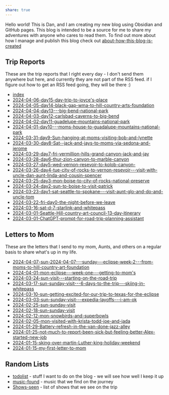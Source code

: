 ```yaml
---
share: true
---
```


Hello world!   This is Dan, and I am creating my new blog using Obsidian and GitHub pages.   This blog is intended to be a source for me to share my adventures with anyone who cares to read them.   To find out more about how I manage and publish this blog check out [about-how-this-blog-is-created](./about-how-this-blog-is-created.md)

## Trip Reports

These are the trip reports that I right every day - I don't send them anywhere but here, and currently they are not part of the RSS feed.  if I figure out how to get an RSS feed going, they will be there :) 

- [index](./trip-reports/index.md)
- [2024-04-06-day15-day-trip-to-joyce's-place](./trip-reports/2024-04-06-day15-day-trip-to-joyce's-place.md)
- [2024-04-05-day14-black-gap-wma-to-hill-country-arts-foundation](./trip-reports/2024-04-05-day14-black-gap-wma-to-hill-country-arts-foundation.md)
- [2024-04-04-day13---big-bend-national-park](./trip-reports/2024-04-04-day13---big-bend-national-park.md)
- [2024-04-03-day12-carlsbad-caverns-to-big-bend](./trip-reports/2024-04-03-day12-carlsbad-caverns-to-big-bend.md)
- [2024-04-02-day11-guadelupe-mountains-national-park](./trip-reports/2024-04-02-day11-guadelupe-mountains-national-park.md)
- [2024-04-01-day10---moms-house-to-guadalupe-mountains-national-park](./trip-reports/2024-04-01-day10---moms-house-to-guadalupe-mountains-national-park.md)
- [2024-03-31-day9-Sun-hanging-at-moms-visiting-bob-and-lynette](./trip-reports/2024-03-31-day9-Sun-hanging-at-moms-visiting-bob-and-lynette.md)
- [2024-03-30-day8-Sat--jack-and-jays-to-moms-via-sedona-and-jerome](./trip-reports/2024-03-30-day8-Sat--jack-and-jays-to-moms-via-sedona-and-jerome.md)
- [2024-03-29-day7-fri-vermillion-hills-grand-canyon-jack-and-jay](./trip-reports/2024-03-29-day7-fri-vermillion-hills-grand-canyon-jack-and-jay.md)
- [2024-03-28-day6-thur-zion-canyon-to-marble-canyon](./trip-reports/2024-03-28-day6-thur-zion-canyon-to-marble-canyon.md)
- [2024-03-27-day5-wed-vernon-resevoir-to-kolob-canyon-](./trip-reports/2024-03-27-day5-wed-vernon-resevoir-to-kolob-canyon-.md)
- [2024-03-26-day4-tue-city-of-rocks-to-vernon-resevoir---visit-with-uncle-dan-aunt-linda-and-cousin-spencer](./trip-reports/2024-03-26-day4-tue-city-of-rocks-to-vernon-resevoir---visit-with-uncle-dan-aunt-linda-and-cousin-spencer.md)
- [2024-03-25-day3-mon-boise-to-city-of-rocks-national-preserve](./trip-reports/2024-03-25-day3-mon-boise-to-city-of-rocks-national-preserve.md)
- [2024-03-24-day2-sun-to-boise-to-visit-patrick](./trip-reports/2024-03-24-day2-sun-to-boise-to-visit-patrick.md)
- [2024-03-23-day1-sat-seattle-to-spokane---visit-aunt-glo-and-do-and-uncle-tom](./trip-reports/2024-03-23-day1-sat-seattle-to-spokane---visit-aunt-glo-and-do-and-uncle-tom.md)
- [2024-03-22-fri-day0-the-night-before-we-leave](./trip-reports/2024-03-22-fri-day0-the-night-before-we-leave.md)
- [2024-03-16-sat-d-7-starlink-and-whitepass](./trip-reports/2024-03-16-sat-d-7-starlink-and-whitepass.md)
- [2024-03-01-Seattle-Hill-country-art-council-13-day-itinerary](./trip-reports/2024-03-01-Seattle-Hill-country-art-council-13-day-itinerary.md)
- [2024-03-01-ChatGPT-prompt-for-road-trip-planning-assistant](./trip-reports/2024-03-01-ChatGPT-prompt-for-road-trip-planning-assistant.md)



## Letters to Mom
These are the letters that I send to my mom, Aunts, and others on a regular basis to share what's up in my life.
- [2024-04-07-sun-2024-04-07---sunday---eclipse-week-2---from-moms-to-hill-country-art-foundation](./letters-to-mom/2024-04-07-sun-2024-04-07---sunday---eclipse-week-2---from-moms-to-hill-country-art-foundation.md)
- [2024-04-01-mon-eclipse---week-one---getting-to-mom's](./letters-to-mom/2024-04-01-mon-eclipse---week-one---getting-to-mom's.md)
- [2024-03-24-sun-visit---starting-on-the-road-trip](./letters-to-mom/2024-03-24-sun-visit---starting-on-the-road-trip.md)
- [2024-03-17-sun-sunday-visit---6-days-to-the-trip---skiing-in-whitepass](./letters-to-mom/2024-03-17-sun-sunday-visit---6-days-to-the-trip---skiing-in-whitepass.md)
- [2024-03-10-sun-getting-excited-for-our-trip-to-texas-for-the-eclipse](./letters-to-mom/2024-03-10-sun-getting-excited-for-our-trip-to-texas-for-the-eclipse.md)
- [2024-03-03-sun-sunday-visit---expedia-layoffs---i-am-ok](./letters-to-mom/2024-03-03-sun-sunday-visit---expedia-layoffs---i-am-ok.md)
- [2024-02-25-sun-sunday-visit](./letters-to-mom/2024-02-25-sun-sunday-visit.md)
- [2024-02-18-sun-sunday-visit](./letters-to-mom/2024-02-18-sun-sunday-visit.md)
- [2024-02-12-mon-snowbirds-and-superbowls](./letters-to-mom/2024-02-12-mon-snowbirds-and-superbowls.md)
- [2024-02-05-mon-visited-with-krista-todd-joe-and-jada](./letters-to-mom/2024-02-05-mon-visited-with-krista-todd-joe-and-jada.md)
- [2024-01-29-Battery-refresh-in-the-van-done-jazz-alley](./letters-to-mom/2024-01-29-Battery-refresh-in-the-van-done-jazz-alley.md)
- [2024-01-25-not-much-to-report-been-sick-but-feeling-better-Alex-started-new-job](./letters-to-mom/2024-01-25-not-much-to-report-been-sick-but-feeling-better-Alex-started-new-job.md)
- [2024-01-15-sking-over-martin-Luther-king-holiday-weekend](./letters-to-mom/2024-01-15-sking-over-martin-Luther-king-holiday-weekend.md)
- [2024-01-15-my-first-letter-to-mom](./letters-to-mom/2024-01-15-my-first-letter-to-mom.md)


## Random Lists

- [todolist](./todolist.md) - stuff I want to do on the blog - we will see how well I keep it up
- [music-found](./music-found.md) - music that we find on the journey
- [Shows-seen](./Shows-seen.md) - list of shows that we see on the trip








